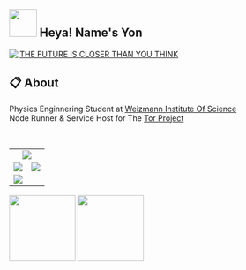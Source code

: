 <h2><img src="https://media.giphy.com/media/OpBA2nKQog7LENz8Of/giphy.gif" width="50"> Heya! Name's Yon</h2>


<a href="https://discord.com/users/477870815581569034"><img align="left" src="https://lanyard.cnrad.dev/api/477870815581569034?bg=23283d&borderRadius=8px&hideDiscrim=true"/></a>

<a href="http://yonchukku.dev/">THE FUTURE IS CLOSER THAN YOU THINK</a>

## 📋 About

Physics Enginnering Student at <a href="https://www.weizmann.ac.il/">Weizmann Institute Of Science</a></br>Node Runner & Service Host for The <a href="https://www.torproject.org/">Tor Project</a>

<br />

<table align="center">
  <tr>
    <td colspan="2" align="center"><img src="https://activity-graph.herokuapp.com/graph?username=YonLiud&theme=xcode&hide_border=false&area=true&custom_title=Github%20Contribution%20Graph"></td>
  </tr>
  <tr>
    <td align="center"><img src="https://github-readme-stats.vercel.app/api?username=YonLiud&show_icons=true&theme=dark&locale=en"/></td>
    <td align="center"><img src="https://github-readme-stats.vercel.app/api/top-langs?username=YonLiud&show_icons=true&theme=dark&locale=en&layout=compact"/></td>
  </tr>
  <tr>
    <td colspan="2"><img src="https://holopin.io/api/user/board?user=yonliud"/></td>
  </tr>
</table>


<a href="https://api.badgr.io/public/assertions/H1seZMvGRnOGQtHI8fOa0Q?identity__email=ejliud%40gmail.com"><img width="120px" height="120px" src="https://api.badgr.io/public/assertions/H1seZMvGRnOGQtHI8fOa0Q/image"></a>
<a href="https://api.badgr.io/public/assertions/9H07qeHESQulWOdT_7F_lQ?identity__email=ejliud%40gmail.com"><img width="120px" height="120px" src="https://api.badgr.io/public/assertions/9H07qeHESQulWOdT_7F_lQ/image"></a>
